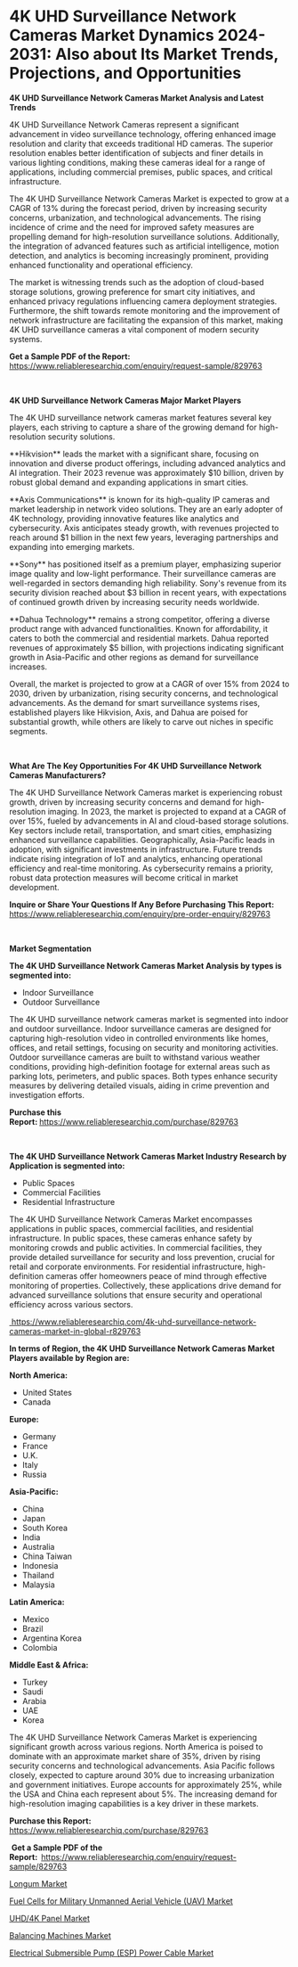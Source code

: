 <p><h1>4K UHD Surveillance Network Cameras Market Dynamics 2024-2031: Also about Its Market Trends, Projections, and Opportunities</h1></p><p><strong>4K UHD Surveillance Network Cameras Market Analysis and Latest Trends</strong></p>
<p><p>4K UHD Surveillance Network Cameras represent a significant advancement in video surveillance technology, offering enhanced image resolution and clarity that exceeds traditional HD cameras. The superior resolution enables better identification of subjects and finer details in various lighting conditions, making these cameras ideal for a range of applications, including commercial premises, public spaces, and critical infrastructure.</p><p>The 4K UHD Surveillance Network Cameras Market is expected to grow at a CAGR of 13% during the forecast period, driven by increasing security concerns, urbanization, and technological advancements. The rising incidence of crime and the need for improved safety measures are propelling demand for high-resolution surveillance solutions. Additionally, the integration of advanced features such as artificial intelligence, motion detection, and analytics is becoming increasingly prominent, providing enhanced functionality and operational efficiency.</p><p>The market is witnessing trends such as the adoption of cloud-based storage solutions, growing preference for smart city initiatives, and enhanced privacy regulations influencing camera deployment strategies. Furthermore, the shift towards remote monitoring and the improvement of network infrastructure are facilitating the expansion of this market, making 4K UHD surveillance cameras a vital component of modern security systems.</p></p>
<p><strong>Get a Sample PDF of the Report:&nbsp;</strong> <a href="https://www.reliableresearchiq.com/enquiry/request-sample/829763?utm_campaign=104&utm_medium=2&utm_source=Github&utm_content=ia&utm_term=08102024&utm_id=4k-uhd-surveillance-network-cameras">https://www.reliableresearchiq.com/enquiry/request-sample/829763</a></p>
<p>&nbsp;</p>
<p><strong>4K UHD Surveillance Network Cameras Major Market Players</strong></p>
<p><p>The 4K UHD surveillance network cameras market features several key players, each striving to capture a share of the growing demand for high-resolution security solutions. </p><p>**Hikvision** leads the market with a significant share, focusing on innovation and diverse product offerings, including advanced analytics and AI integration. Their 2023 revenue was approximately $10 billion, driven by robust global demand and expanding applications in smart cities.</p><p>**Axis Communications** is known for its high-quality IP cameras and market leadership in network video solutions. They are an early adopter of 4K technology, providing innovative features like analytics and cybersecurity. Axis anticipates steady growth, with revenues projected to reach around $1 billion in the next few years, leveraging partnerships and expanding into emerging markets.</p><p>**Sony** has positioned itself as a premium player, emphasizing superior image quality and low-light performance. Their surveillance cameras are well-regarded in sectors demanding high reliability. Sony's revenue from its security division reached about $3 billion in recent years, with expectations of continued growth driven by increasing security needs worldwide.</p><p>**Dahua Technology** remains a strong competitor, offering a diverse product range with advanced functionalities. Known for affordability, it caters to both the commercial and residential markets. Dahua reported revenues of approximately $5 billion, with projections indicating significant growth in Asia-Pacific and other regions as demand for surveillance increases.</p><p>Overall, the market is projected to grow at a CAGR of over 15% from 2024 to 2030, driven by urbanization, rising security concerns, and technological advancements. As the demand for smart surveillance systems rises, established players like Hikvision, Axis, and Dahua are poised for substantial growth, while others are likely to carve out niches in specific segments.</p></p>
<p>&nbsp;</p>
<p><strong>What Are The Key Opportunities For 4K UHD Surveillance Network Cameras Manufacturers?</strong></p>
<p><p>The 4K UHD Surveillance Network Cameras market is experiencing robust growth, driven by increasing security concerns and demand for high-resolution imaging. In 2023, the market is projected to expand at a CAGR of over 15%, fueled by advancements in AI and cloud-based storage solutions. Key sectors include retail, transportation, and smart cities, emphasizing enhanced surveillance capabilities. Geographically, Asia-Pacific leads in adoption, with significant investments in infrastructure. Future trends indicate rising integration of IoT and analytics, enhancing operational efficiency and real-time monitoring. As cybersecurity remains a priority, robust data protection measures will become critical in market development.</p></p>
<p><strong>Inquire or Share Your Questions If Any Before Purchasing This Report:</strong> <a href="https://www.reliableresearchiq.com/enquiry/pre-order-enquiry/829763?utm_campaign=104&utm_medium=2&utm_source=Github&utm_content=ia&utm_term=08102024&utm_id=4k-uhd-surveillance-network-cameras">https://www.reliableresearchiq.com/enquiry/pre-order-enquiry/829763</a></p>
<p>&nbsp;</p>
<p><strong>Market Segmentation</strong></p>
<p><strong>The 4K UHD Surveillance Network Cameras Market Analysis by types is segmented into:</strong></p>
<p><ul><li>Indoor Surveillance</li><li>Outdoor Surveillance</li></ul></p>
<p><p>The 4K UHD surveillance network cameras market is segmented into indoor and outdoor surveillance. Indoor surveillance cameras are designed for capturing high-resolution video in controlled environments like homes, offices, and retail settings, focusing on security and monitoring activities. Outdoor surveillance cameras are built to withstand various weather conditions, providing high-definition footage for external areas such as parking lots, perimeters, and public spaces. Both types enhance security measures by delivering detailed visuals, aiding in crime prevention and investigation efforts.</p></p>
<p><strong>Purchase this Report:&nbsp;</strong><a href="https://www.reliableresearchiq.com/purchase/829763?utm_campaign=104&utm_medium=2&utm_source=Github&utm_content=ia&utm_term=08102024&utm_id=4k-uhd-surveillance-network-cameras">https://www.reliableresearchiq.com/purchase/829763</a></p>
<p>&nbsp;</p>
<p><strong>The 4K UHD Surveillance Network Cameras Market Industry Research by Application is segmented into:</strong></p>
<p><ul><li>Public Spaces</li><li>Commercial Facilities</li><li>Residential Infrastructure</li></ul></p>
<p><p>The 4K UHD Surveillance Network Cameras Market encompasses applications in public spaces, commercial facilities, and residential infrastructure. In public spaces, these cameras enhance safety by monitoring crowds and public activities. In commercial facilities, they provide detailed surveillance for security and loss prevention, crucial for retail and corporate environments. For residential infrastructure, high-definition cameras offer homeowners peace of mind through effective monitoring of properties. Collectively, these applications drive demand for advanced surveillance solutions that ensure security and operational efficiency across various sectors.</p></p>
<p><a href="https://www.reliableresearchiq.com/4k-uhd-surveillance-network-cameras-market-in-global-r829763?utm_campaign=104&utm_medium=2&utm_source=Github&utm_content=ia&utm_term=08102024&utm_id=4k-uhd-surveillance-network-cameras">&nbsp;https://www.reliableresearchiq.com/4k-uhd-surveillance-network-cameras-market-in-global-r829763</a></p>
<p><strong>In terms of Region, the 4K UHD Surveillance Network Cameras Market Players available by Region are:</strong></p>
<p>
    <p> <strong> North America: </strong>
        <ul>
            <li>United States</li>
            <li>Canada</li>
        </ul>
        </p> 
    <p> <strong> Europe: </strong>
        <ul>
            <li>Germany</li>
            <li>France</li>
            <li>U.K.</li>
            <li>Italy</li>
            <li>Russia</li>
        </ul>
        </p> 
    <p> <strong> Asia-Pacific: </strong>
        <ul>
            <li>China</li>
            <li>Japan</li>
            <li>South Korea</li>
            <li>India</li>
            <li>Australia</li>
            <li>China Taiwan</li>
            <li>Indonesia</li>
            <li>Thailand</li>
            <li>Malaysia</li>
        </ul>
        </p> 
    <p> <strong> Latin America: </strong>
        <ul>
            <li>Mexico</li>
            <li>Brazil</li>
            <li>Argentina Korea</li>
            <li>Colombia</li>
        </ul>
        </p> 
    <p> <strong> Middle East & Africa: </strong>
        <ul>
            <li>Turkey</li>
            <li>Saudi</li>
            <li>Arabia</li>
            <li>UAE</li>
            <li>Korea</li>
        </ul>
    </p>
    </p>
<p><p>The 4K UHD Surveillance Network Cameras Market is experiencing significant growth across various regions. North America is poised to dominate with an approximate market share of 35%, driven by rising security concerns and technological advancements. Asia Pacific follows closely, expected to capture around 30% due to increasing urbanization and government initiatives. Europe accounts for approximately 25%, while the USA and China each represent about 5%. The increasing demand for high-resolution imaging capabilities is a key driver in these markets.</p></p>
<p><strong>Purchase this Report: </strong><a href="https://www.reliableresearchiq.com/purchase/829763?utm_campaign=104&utm_medium=2&utm_source=Github&utm_content=ia&utm_term=08102024&utm_id=4k-uhd-surveillance-network-cameras">https://www.reliableresearchiq.com/purchase/829763</a></p>
<p>&nbsp;<strong>Get a Sample PDF of the Report:&nbsp;&nbsp;</strong><a href="https://www.reliableresearchiq.com/enquiry/request-sample/829763?utm_campaign=104&utm_medium=2&utm_source=Github&utm_content=ia&utm_term=08102024&utm_id=4k-uhd-surveillance-network-cameras">https://www.reliableresearchiq.com/enquiry/request-sample/829763</a></p>
<p><strong></strong></p>
<p><p><a href="https://www.linkedin.com/pulse/longum-market-shifts-strategic-analysis-2024-2031-insight-burst-tdvaf?utm_campaign=104&utm_medium=2&utm_source=Github&utm_content=ia&utm_term=08102024&utm_id=4k-uhd-surveillance-network-cameras">Longum Market</a></p><p><a href="https://issuu.com/reportprime-2/docs/fuel-cells-for-military-unmanned-ae_74b8ce1321ec7c?utm_campaign=104&utm_medium=2&utm_source=Github&utm_content=ia&utm_term=08102024&utm_id=4k-uhd-surveillance-network-cameras">Fuel Cells for Military Unmanned Aerial Vehicle (UAV) Market</a></p><p><a href="https://github.com/MelgarBasny/Market-Research-Report-List-1/blob/main/uhd4k-panel-market.md?utm_campaign=104&utm_medium=2&utm_source=Github&utm_content=ia&utm_term=08102024&utm_id=4k-uhd-surveillance-network-cameras">UHD/4K Panel Market</a></p><p><a href="https://www.linkedin.com/pulse/balancing-machines-market-navigating-challenges-unlocking-potential-wo4af?utm_campaign=104&utm_medium=2&utm_source=Github&utm_content=ia&utm_term=08102024&utm_id=4k-uhd-surveillance-network-cameras">Balancing Machines Market</a></p><p><a href="https://issuu.com/reportprime-2/docs/electrical-submersible-pump-esp-pow_acfbdb5556c748?utm_campaign=104&utm_medium=2&utm_source=Github&utm_content=ia&utm_term=08102024&utm_id=4k-uhd-surveillance-network-cameras">Electrical Submersible Pump (ESP) Power Cable Market</a></p></p>